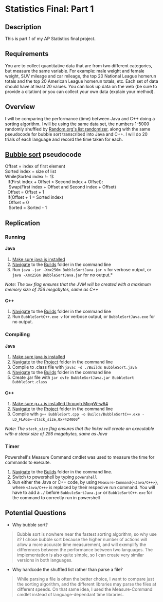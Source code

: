 # Statistics Final: Part 1

## Description
This is part 1 of my AP Statistics final project.

## Requirements
You are to collect quantitative data that are from two different categories, but
measure the same variable. For example: male weight and female weight, SUV
mileage and car mileage, the top 20 National League homerun totals and the top 20
American League homerun totals, etc. Each set of data should have at least 20
values. You can look up data on the web (be sure to provide a citation) or you can
collect your own data (explain your method).

## Overview
I will be comparing the performance (time) between Java and C++ doing a sorting algorithm. I will be using the same data set, the numbers 1-5000 randomly shuffled by [Random.org's list randomizer](https://www.random.org/lists/), along with the same pseudocode for bubble sort transcribed into Java and C++. I will do 20 trials of each language and record the time taken for each.

## [Bubble sort](https://en.wikipedia.org/wiki/Bubble_sort) pseudocode
Offset = index of first element<br>
Sorted index = size of list<br>
While(Sorted index != 1):<br>
&nbsp; If(First index + Offset > Second index + Offset):<br>
&nbsp;&nbsp; Swap(First index + Offset and Second index + Offset)<br>
&nbsp; Offset = Offset + 1<br>
&nbsp; If(Offset + 1 = Sorted index)<br>
&nbsp;&nbsp; Offset = 0<br>
&nbsp;&nbsp; Sorted = Sorted - 1<br>

## Replication

### Running

#### Java
1. [Make sure java is installed](https://www.baeldung.com/java-check-is-installed)
2. [Navigate](https://www.howtogeek.com/659411/how-to-change-directories-in-command-prompt-on-windows-10/) to the [Builds](https://github.com/DPS100/StatisticsFinalPart1/tree/main/Builds) folder in the command line
3. Run `java -jar -Xmx256m BubbleSortJava.jar v` for verbose output, or `java -Xmx256m BubbleSortJava.jar` for no output.*

*Note: The `Xmx` flag ensures that the JVM will be created with a maximum memory size of 256 megabytes, same as C++*

#### C++
1. [Navigate](https://www.howtogeek.com/659411/how-to-change-directories-in-command-prompt-on-windows-10/) to the [Builds](https://github.com/DPS100/StatisticsFinalPart1/tree/main/Builds) folder in the command line
2. Run `BubbleSortC++.exe v` for verbose output, or `BubbleSortJava.exe` for no output.

### Compiling

#### Java
1. [Make sure java is installed](https://www.baeldung.com/java-check-is-installed)
2. [Navigate](https://www.howtogeek.com/659411/how-to-change-directories-in-command-prompt-on-windows-10/) to the [Project](https://github.com/DPS100/StatisticsFinalPart1) folder in the command line
3. Compile to .class file with `javac -d ./Builds BubbleSort.java`
4. [Navigate](https://www.howtogeek.com/659411/how-to-change-directories-in-command-prompt-on-windows-10/) to the [Builds](https://github.com/DPS100/StatisticsFinalPart1/tree/main/Builds) folder in the command line
5. Create .jar file with `jar cvfe BubbleSortJava.jar BubbleSort BubbleSort.class`

#### C++
1. [Make sure g++ is installed through MingW-w64](https://code.visualstudio.com/docs/cpp/config-mingw)
2. [Navigate](https://www.howtogeek.com/659411/how-to-change-directories-in-command-prompt-on-windows-10/) to the [Project](https://github.com/DPS100/StatisticsFinalPart1) folder in the command line
3. Compile with `g++ BubbleSort.cpp -o Builds/BubbleSortC++.exe -LD_FLAGS=-stack_size,0xF424000`*

*Note: The `stack_size` flag ensures that the linker will create an executable with a stack size of 256 megabytes, same as Java*

### Timer
Powershell's Measure Command cmdlet was used to measure the time for commands to execute.
1. [Navigate](https://www.howtogeek.com/659411/how-to-change-directories-in-command-prompt-on-windows-10/) to the [Builds](https://github.com/DPS100/StatisticsFinalPart1/tree/main/Builds) folder in the command line.
2. Switch to powershell by typing `powershell`
3. Run either the Java or C++ code, by using `Measure-Command{<Java/C++>}`, where `<Java/C++>` is replaced by their respecive run command. You will have to add a `./` before `BubbuleSortJava.jar` or `BubbleSortC++.exe` for the command to correctly run in powershell

## Potential Questions

- Why bubble sort?
> Bubble sort is nowhere near the fastest sorting algorithm, so why use it? I chose bubble sort because the higher number of actions will allow a more accurate time measurement, and will exemplify the differences between the performance between two languages. The implementation is also quite simple, so I can create very similar versions in both languages.

- Why hardcode the shuffled list rather than parse a file?
> While parsing a file is often the better choice, I want to compare just the sorting algorithm, and the different libraries may parse the files at different speeds. On that same idea, I used the Measure-Command cmdlet instead of language-dependant time libraries.
